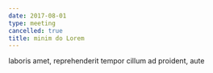 ```yaml
---
date: 2017-08-01
type: meeting
cancelled: true
title: minim do Lorem
---
```

laboris amet, reprehenderit tempor cillum ad proident, aute